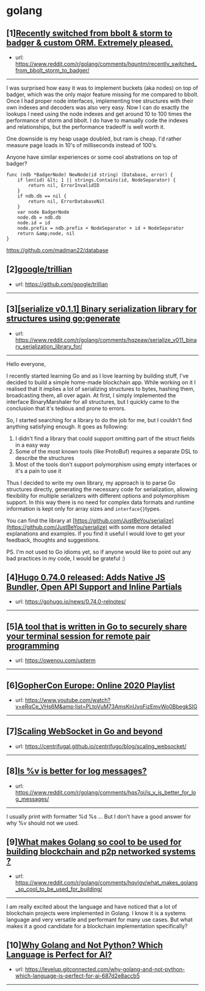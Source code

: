 # golang
## [1][Recently switched from bbolt &amp; storm to badger &amp; custom ORM. Extremely pleased.](https://www.reddit.com/r/golang/comments/hquntm/recently_switched_from_bbolt_storm_to_badger/)
- url: https://www.reddit.com/r/golang/comments/hquntm/recently_switched_from_bbolt_storm_to_badger/
---
I was surprised how easy it was to implement buckets (aka nodes) on top of badger, which was the only major feature missing for me compared to bbolt.  Once I had proper node interfaces, implementing tree structures with their own indexes and decoders was also very easy.  Now I can do exactly the lookups I need using the node indexes and get around 10 to 100 times the performance of storm and bbolt.  I do have to manually code the indexes and relationships, but the performance tradeoff is well worth it.


One downside is my heap usage doubled, but ram is cheap.  I'd rather measure page loads in 10's of milliseconds instead of 100's.


Anyone have similar experiences or some cool abstrations on top of badger?


    func (ndb *BadgerNode) NewNode(id string) (Database, error) {
        if len(id) &lt; 1 || strings.Contains(id, NodeSeparator) {
    		return nil, ErrorInvalidID
    	}
    	if ndb.db == nil {
    		return nil, ErrorDatabaseNil
    	}
    	var node BadgerNode
    	node.db = ndb.db
    	node.id = id
    	node.prefix = ndb.prefix + NodeSeparator + id + NodeSeparator
    	return &amp;node, nil
    }

https://github.com/madman22/database
## [2][google/trillian](https://www.reddit.com/r/golang/comments/hqxvms/googletrillian/)
- url: https://github.com/google/trillian
---

## [3][[serialize v0.1.1] Binary serialization library for structures using go:generate](https://www.reddit.com/r/golang/comments/hqzeaw/serialize_v011_binary_serialization_library_for/)
- url: https://www.reddit.com/r/golang/comments/hqzeaw/serialize_v011_binary_serialization_library_for/
---
Hello everyone,

I recently started learning Go and as I love learning by building stuff, I've decided to build a simple home-made blockchain app. While working on it I realised that it implies a lot of serializing structures to bytes, hashing them, broadcasting them, all over again. At first, I simply implemented the interface BinaryMarshaler for all structures, but I quickly came to the conclusion that it's tedious and prone to errors. 

So, I started searching for a library to do the job for me, but I couldn't find anything satisfying enough. It goes as following:

1. I didn't find a library that could support omitting part of the struct fields in a easy way
2. Some of the most known tools (like ProtoBuf)  requires a separate DSL to describe the structures
3. Most of the tools don't support polymorphism using empty interfaces or it's a pain to use it

Thus I decided to write my own library, my approach is to parse Go structures directly, generating the necessary code for serialization, allowing flexibility for multiple serializers with different options and polymorphism support. In this way there is no need for complex data formats and runtime information is kept only for array sizes and `interface{}`types.

You can find the library at [https://github.com/JustBeYou/serialize](https://github.com/JustBeYou/serialize) with some more detailed explanations and examples. If you find it useful I would love to get your feedback, thoughts and suggestions. 

PS. I'm not used to Go idioms yet, so if anyone would like to point out any bad practices in my code, I would be grateful :)
## [4][Hugo 0.74.0 released: Adds Native JS Bundler, Open API Support and Inline Partials](https://www.reddit.com/r/golang/comments/hqx78m/hugo_0740_released_adds_native_js_bundler_open/)
- url: https://gohugo.io/news/0.74.0-relnotes/
---

## [5][A tool that is written in Go to securely share your terminal session for remote pair programming](https://www.reddit.com/r/golang/comments/hqj9oz/a_tool_that_is_written_in_go_to_securely_share/)
- url: https://owenou.com/upterm
---

## [6][GopherCon Europe: Online 2020 Playlist](https://www.reddit.com/r/golang/comments/hqic0a/gophercon_europe_online_2020_playlist/)
- url: https://www.youtube.com/watch?v=eRqCe_VHs6M&amp;list=PLtoVuM73AmsKnUvoFizEmvWo0BbegkSIG
---

## [7][Scaling WebSocket in Go and beyond](https://www.reddit.com/r/golang/comments/hqjies/scaling_websocket_in_go_and_beyond/)
- url: https://centrifugal.github.io/centrifugo/blog/scaling_websocket/
---

## [8][Is %v is better for log messages?](https://www.reddit.com/r/golang/comments/hqs7oi/is_v_is_better_for_log_messages/)
- url: https://www.reddit.com/r/golang/comments/hqs7oi/is_v_is_better_for_log_messages/
---
I usually print with formatter %d %s ... But I don't have a good answer for why %v should not we used.
## [9][What makes Golang so cool to be used for building blockchain and p2p networked systems ?](https://www.reddit.com/r/golang/comments/hqvlgv/what_makes_golang_so_cool_to_be_used_for_building/)
- url: https://www.reddit.com/r/golang/comments/hqvlgv/what_makes_golang_so_cool_to_be_used_for_building/
---
I am really excited about the language and have noticed that a lot of blockchain projects were implemented in Golang. I know it is a systems language and very versatile and performant for many use cases. But what makes it a good candidate for a blockchain implementation specifically?
## [10][Why Golang and Not Python? Which Language is Perfect for AI?](https://www.reddit.com/r/golang/comments/hqypgk/why_golang_and_not_python_which_language_is/)
- url: https://levelup.gitconnected.com/why-golang-and-not-python-which-language-is-perfect-for-ai-687d2e8accb5
---

